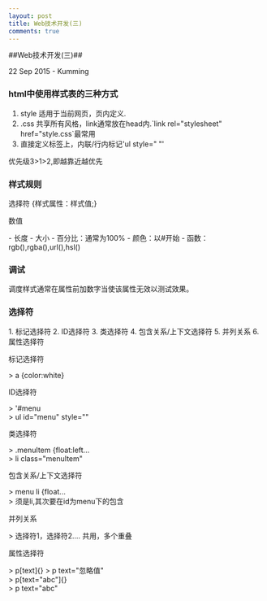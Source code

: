 ```yaml
---
layout: post
title: Web技术开发(三)
comments: true
---
```

##Web技术开发(三)##
<p class="meta">22 Sep 2015 - Kumming</p>
<h3>html中使用样式表的三种方式</h3>
<ol>
	<li>style 适用于当前网页，页内定义.</li>
	<li>.css 共享所有风格，link通常放在head内.`link rel="stylesheet" href="style.css`最常用</li>
	<li>直接定义标签上，内联/行内标记'ul style=" "'</li>
</ol>	
<p>优先级3>1>2,即越靠近越优先</p>
<h3>样式规则</h3>
<p>选择符 {样式属性：样式值;}</P>
<p>数值</p>
- 长度
- 大小
- 百分比：通常为100%
- 颜色：以#开始
- 函数：rgb(),rgba(),url(),hsl()
<h3>调试</h3>
<p>调度样式通常在属性前加数字当使该属性无效以测试效果。</p>
<h3>选择符</h3>
1. 标记选择符
2. ID选择符
3. 类选择符
4. 包含关系/上下文选择符
5. 并列关系
6. 属性选择符
<p>标记选择符</p>
> a {color:white}
<p>ID选择符</p>
> '#menu <br/> 
> ul id="menu" style=""
<p>类选择符</p>
> .menuItem {float:left... <br/>
> li class="menuItem"
<p>包含关系/上下文选择符</p>
> menu li {float... <br/>
> 须是li,其次要在id为menu下的包含
<p>并列关系</p>
> 选择符1，选择符2....  共用，多个重叠
<p>属性选择符</p>
> p[text]{}
> p text="忽略值" <br/>
> p[text="abc"]{} <br/>
> p text="abc"  <br/>